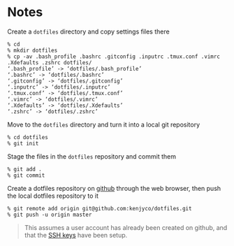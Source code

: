 Notes
=====
Create a `dotfiles` directory and copy settings files there

    % cd
    % mkdir dotfiles
    % cp -av .bash_profile .bashrc .gitconfig .inputrc .tmux.conf .vimrc .Xdefaults .zshrc dotfiles/
    ‘.bash_profile’ -> ‘dotfiles/.bash_profile’
    ‘.bashrc’ -> ‘dotfiles/.bashrc’
    ‘.gitconfig’ -> ‘dotfiles/.gitconfig’
    ‘.inputrc’ -> ‘dotfiles/.inputrc’
    ‘.tmux.conf’ -> ‘dotfiles/.tmux.conf’
    ‘.vimrc’ -> ‘dotfiles/.vimrc’
    ‘.Xdefaults’ -> ‘dotfiles/.Xdefaults’
    ‘.zshrc’ -> ‘dotfiles/.zshrc’

Move to the `dotfiles` directory and turn it into a local git repository

    % cd dotfiles
    % git init

Stage the files in the `dotfiles` repository and commit them

    % git add .
    % git commit

Create a dotfiles repository on [github](https://github.com/new) through the web
browser, then push the local dotfiles repository to it

    % git remote add origin git@github.com:kenjyco/dotfiles.git
    % git push -u origin master

> This assumes a user account has already been created on github, and that the
> [SSH keys](https://github.com/settings/ssh) have been setup.
